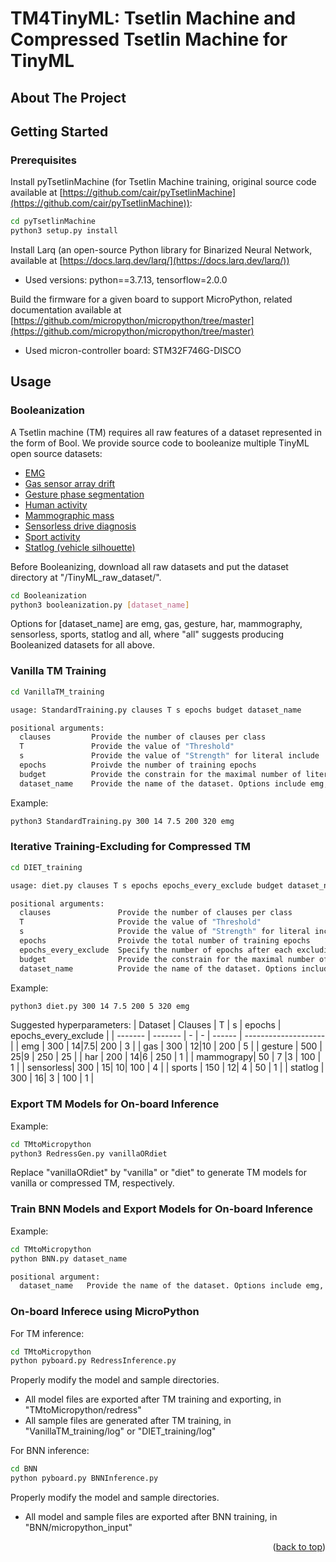 # TM4TinyML: Tsetlin Machine and Compressed Tsetlin Machine for TinyML

<!-- ABOUT THE PROJECT -->
## About The Project

<!-- GETTING STARTED -->
## Getting Started

### Prerequisites

Install pyTsetlinMachine (for Tsetlin Machine training, original source code available at [https://github.com/cair/pyTsetlinMachine](https://github.com/cair/pyTsetlinMachine)):
   ```sh
   cd pyTsetlinMachine
   python3 setup.py install
   ```

Install Larq (an open-source Python library for Binarized Neural Network, available at [https://docs.larq.dev/larq/](https://docs.larq.dev/larq/))
- Used versions: python==3.7.13, tensorflow=2.0.0

Build the firmware for a given board to support MicroPython, related documentation available at [https://github.com/micropython/micropython/tree/master](https://github.com/micropython/micropython/tree/master)
- Used micron-controller board: STM32F746G-DISCO

## Usage

### Booleanization

A Tsetlin machine (TM) requires all raw features of a dataset represented in the form of Bool. We provide source code to booleanize multiple TinyML open source datasets:
- [EMG](https://archive.ics.uci.edu/dataset/481/emg+data+for+gestures)
- [Gas sensor array drift](https://archive.ics.uci.edu/dataset/224/gas+sensor+array+drift+dataset)
- [Gesture phase segmentation](https://archive.ics.uci.edu/ml/datasets/gesture+phase+segmentation)
- [Human activity](https://archive.ics.uci.edu/ml/datasets/human+activity+recognition+using+smartphones)
- [Mammographic mass](http://archive.ics.uci.edu/ml/datasets/mammographic+mass)
- [Sensorless drive diagnosis](https://archive.ics.uci.edu/ml/datasets/dataset+for+sensorless+drive+diagnosis) 
- [Sport activity](https://archive.ics.uci.edu/ml/datasets/Daily+and+Sports+Activities)
- [Statlog (vehicle silhouette)](https://archive.ics.uci.edu/dataset/149/statlog+vehicle+silhouettes)

Before Booleanizing, download all raw datasets and put the dataset directory at "/TinyML_raw_dataset/".
   ```sh
   cd Booleanization
   python3 booleanization.py [dataset_name]
   ```
Options for [dataset_name] are emg, gas, gesture, har, mammography, sensorless, sports, statlog and all, where "all" suggests producing Booleanized datasets for all above.

### Vanilla TM Training

   ```sh
   cd VanillaTM_training
   ```

   ```sh
   usage: StandardTraining.py clauses T s epochs budget dataset_name

 positional arguments:
     clauses         Provide the number of clauses per class
     T               Provide the value of "Threshold"
     s               Provide the value of "Strength" for literal include
     epochs          Proivde the number of training epochs
     budget          Provide the constrain for the maximal number of literals included in each clause
     dataset_name    Provide the name of the dataset. Options include emg, gas, gesture, har, mammography, sensorless, sports and statlog
   ```

Example:
   ```sh
   python3 StandardTraining.py 300 14 7.5 200 320 emg
   ```

### Iterative Training-Excluding for Compressed TM

   ```sh
   cd DIET_training
   ```

   ```sh
   usage: diet.py clauses T s epochs epochs_every_exclude budget dataset_name

 positional arguments:
     clauses               Provide the number of clauses per class
     T                     Provide the value of "Threshold"
     s                     Provide the value of "Strength" for literal include
     epochs                Proivde the total number of training epochs
     epochs_every_exclude  Specify the number of epochs after each excluding process  
     budget                Provide the constrain for the maximal number of literals included in each clause (we do not constrain the model in the experiment, so the budget is set according the number of literals for each dataset)
     dataset_name          Provide the name of the dataset. Options include emg, gas, gesture, har, mammography, sensorless, sports and statlog
   ```

Example:
   ```sh
   python3 diet.py 300 14 7.5 200 5 320 emg
   ```

Suggested hyperparameters:
| Dataset | Clauses | T | s | epochs | epochs_every_exclude |
| ------- | ------- | - | - | ------ | -------------------- |
| emg	  | 300	    | 14|7.5| 200    | 3		    |
| gas	  | 300	    | 12|10 | 200    | 5		    |
| gesture | 500     | 25|9  | 250    | 25                   |
| har     | 200     | 14|6  | 250    | 1                    |
| mammograpy| 50    | 7 |3  | 100    | 1                    |
| sensorless| 300   | 15| 10| 100    | 4		    |
| sports  | 150     | 12| 4 | 50     | 1                    |
| statlog | 300     | 16| 3 | 100    | 1                    |

### Export TM Models for On-board Inference

Example:
   ```sh
   cd TMtoMicropython
   python3 RedressGen.py vanillaORdiet
   ```
Replace "vanillaORdiet" by "vanilla" or "diet" to generate TM models for vanilla or compressed TM, respectively.

### Train BNN Models and Export Models for On-board Inference

Example:
   ```sh
   cd TMtoMicropython
   python BNN.py dataset_name

 positional argument:
     dataset_name   Provide the name of the dataset. Options include emg, gas, gesture, har, mammography, sensorless, sports and statlog
   ```

### On-board Inferece using MicroPython

For TM inference:
   ```sh
   cd TMtoMicropython
   python pyboard.py RedressInference.py
   ```
Properly modify the model and sample directories.
- All model files are exported after TM training and exporting, in "TMtoMicropython/redress"
- All sample files are generated after TM training, in "VanillaTM_training/log" or "DIET_training/log"
 
For BNN inference:
   ```sh
   cd BNN
   python pyboard.py BNNInference.py
   ```

Properly modify the model and sample directories.
- All model and sample files are exported after BNN training, in "BNN/micropython_input"

<p align="right">(<a href="#readme-top">back to top</a>)</p>
